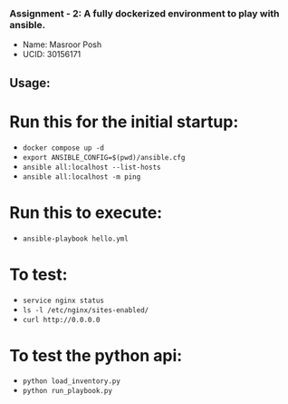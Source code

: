 ### Assignment - 2: A fully dockerized environment to play with ansible.

- Name: Masroor Posh
- UCID: 30156171

## Usage:

# Run this for the initial startup:
- `docker compose up -d`
- `export ANSIBLE_CONFIG=$(pwd)/ansible.cfg`
- `ansible all:localhost --list-hosts`
- `ansible all:localhost -m ping`

# Run this to execute:
- `ansible-playbook hello.yml`
# To test:
- `service nginx status`
- `ls -l /etc/nginx/sites-enabled/`
- `curl http://0.0.0.0`

# To test the python api:
- `python load_inventory.py`
- `python run_playbook.py`
